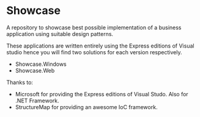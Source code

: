 Showcase
========

A repository to showcase best possible implementation of a business application using suitable design patterns.

These applications are written entirely using the Express editions of Visual studio hence you will find two solutions for each version respectively.
* Showcase.Windows
* Showcase.Web

Thanks to:
* Microsoft for providing the Express editions of Visual Studo. Also for .NET Framework.
* StructureMap for providing an awesome IoC framework.
